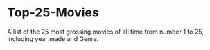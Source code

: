 # Top-25-Movies
A list of the 25 most grossing movies of all time from number 1 to 25, including year made and Genre.
